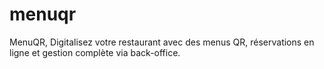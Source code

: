 # menuqr
MenuQR, Digitalisez votre restaurant avec des menus QR, réservations en ligne et gestion complète via back-office.
